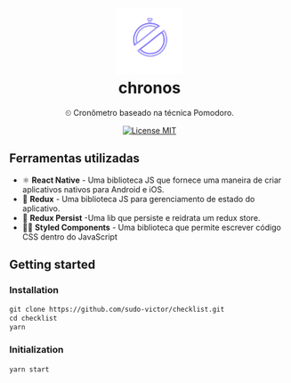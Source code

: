 <h1 align="center">
<img src="./assets/chronos-logo.svg" width="120" height="120"/>
<br/>
chronos
</h1>

<p align="center">
⏲ Cronômetro baseado na técnica Pomodoro.
</p>
<p align="center">
  <a href="https://opensource.org/licenses/MIT">
    <img src="https://img.shields.io/badge/License-MIT-blue.svg" alt="License MIT">
  </a>
</p>

## Ferramentas utilizadas

-   ⚛ **React Native** - Uma biblioteca JS que fornece uma maneira de criar aplicativos nativos para Android e iOS.
-   🔄 **Redux** - Uma biblioteca JS para gerenciamento de estado do aplicativo.
-   🔄 **Redux Persist** -Uma lib que persiste e reidrata um redux store.
-   💅🏿 **Styled Components** - Uma biblioteca que permite escrever código CSS dentro do JavaScript

## Getting started

### Installation

```
git clone https://github.com/sudo-victor/checklist.git
cd checklist
yarn
```

### Initialization

```
yarn start
```
